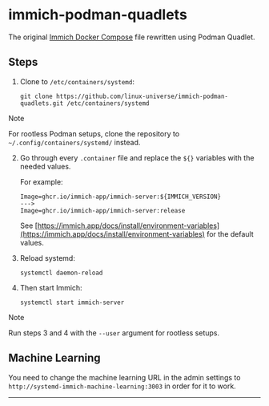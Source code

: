 # immich-podman-quadlets

The original [Immich Docker Compose](https://github.com/immich-app/immich/blob/main/docker/docker-compose.yml) file rewritten using Podman Quadlet.

## Steps

1. Clone to `/etc/containers/systemd`:

   ```shell
   git clone https://github.com/linux-universe/immich-podman-quadlets.git /etc/containers/systemd
   ```

> [!NOTE]
> For rootless Podman setups, clone the repository to `~/.config/containers/systemd/` instead.

2. Go through every `.container` file and replace the `${}` variables with the needed values.

   For example:

   ```
   Image=ghcr.io/immich-app/immich-server:${IMMICH_VERSION}
   --->
   Image=ghcr.io/immich-app/immich-server:release
   ```

   See [https://immich.app/docs/install/environment-variables](https://immich.app/docs/install/environment-variables) for the default values.

3. Reload systemd:

   ```shell
   systemctl daemon-reload
   ```

4. Then start Immich:

   ```shell
   systemctl start immich-server
   ```
> [!NOTE]
> Run steps 3 and 4 with the `--user` argument for rootless setups.

## Machine Learning

You need to change the machine learning URL in the admin settings to `http://systemd-immich-machine-learning:3003` in order for it to work.

---

